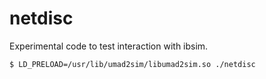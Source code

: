 # netdisc

Experimental code to test interaction with ibsim.

```
$ LD_PRELOAD=/usr/lib/umad2sim/libumad2sim.so ./netdisc
```
